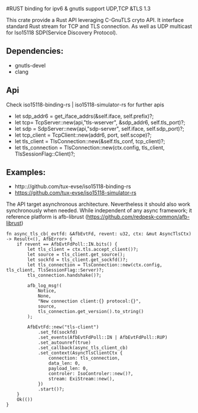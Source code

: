 #RUST binding for ipv6 & gnutls support UDP,TCP &TLS 1.3

This crate provide a Rust API leveraging C-GnuTLS cryto API. It interface standard Rust stream for TCP and TLS connection. As well as UDP multicast for Iso15118 SDP(Service Discovery Protocol).

## Dependencies:
* gnutls-devel
* clang

## Api

Check iso15118-binding-rs | iso15118-simulator-rs for further apis

* let sdp_addr6 = get_iface_addrs(&self.iface, self.prefix)?;
* let tcp= TcpServer::new(api,"tls-wserver", &sdp_addr6, self.tls_port)?;
* let sdp = SdpServer::new(api,"sdp-server", self.iface, self.sdp_port)?;
* let tcp_client = TcpClient::new(addr6, port, self.scope)?;
* let tls_client = TlsConnection::new(&self.tls_conf, tcp_client)?;
* let tls_connection = TlsConnection::new(ctx.config, tls_client, TlsSessionFlag::Client)?;

## Examples:

* http:://github.com/tux-evse/iso15118-binding-rs
* https://github.com/tux-evse/iso15118-simulator-rs

The API target asynchronous architecture. Nevertheless it should also work synchronously when needed. While independent of any async framework; it reference platform is afb-librust (https://github.com/redpesk-common/afb-librust)

```
fn async_tls_cb(_evtfd: &AfbEvtFd, revent: u32, ctx: &mut AsyncTlsCtx) -> Result<(), AfbError> {
    if revent == AfbEvtFdPoll::IN.bits() {
        let tls_client = ctx.tls.accept_client()?;
        let source = tls_client.get_source();
        let sockfd = tls_client.get_sockfd()?;
        let tls_connection = TlsConnection::new(ctx.config, tls_client, TlsSessionFlag::Server)?;
        tls_connection.handshake()?;

        afb_log_msg!(
            Notice,
            None,
            "New connection client:{} protocol:{}",
            source,
            tls_connection.get_version().to_string()
        );

        AfbEvtFd::new("tls-client")
            .set_fd(sockfd)
            .set_events(AfbEvtFdPoll::IN | AfbEvtFdPoll::RUP)
            .set_autounref(true)
            .set_callback(async_tls_client_cb)
            .set_context(AsyncTlsClientCtx {
                connection: tls_connection,
                data_len: 0,
                payload_len: 0,
                controler: IsoControler::new()?,
                stream: ExiStream::new(),
            })
            .start()?;
    }
    Ok(())
}
```

